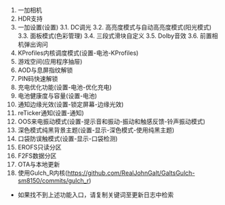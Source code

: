 1. 一加相机
2. HDR支持
3. 一加设置(设置)
  3.1. DC调光
  3.2. 高亮度模式与自动高亮度模式(阳光模式)
  3.3. 面板模式(色彩管理)
  3.4. 三段式滑块自定义
  3.5. Dolby音效
  3.6. 前置相机弹出询问
4. KProfiles内核调度模式(设置-电池-KProfiles)
5. 游戏空间(应用程序抽屉)
6. AOD与息屏指纹解锁
7. PIN码快速解锁
8. 充电优化功能(设置-电池-优化充电)
9. 电池健康度与容量(设置-电池)
10. 通知边缘光效(设置-锁定屏幕-边缘光效)
11. reTicker通知(设置-通知)
12. OOS来电振动模式(设置-提示音和振动-振动和触感反馈-铃声振动模式)
13. 深色模式纯黑背景主题(设置-显示-深色模式-使用纯黑主题)
14. 口袋防误触模式(设置-显示-口袋检测)
15. EROFS只读分区
16. F2FS数据分区
17. OTA与本地更新
18. 使用Gulch_R内核(https://github.com/RealJohnGalt/GaltsGulch-sm8150/commits/gulch_r)

* 如果找不到上述功能入口，请复制关键词至更新日志中检索
